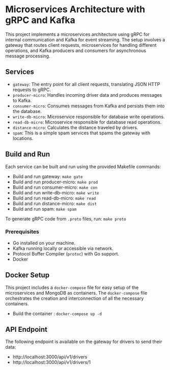 # Microservices Architecture with gRPC and Kafka

This project implements a microservices architecture using gRPC for internal communication and Kafka for event streaming. The setup involves a gateway that routes client requests, microservices for handling different operations, and Kafka producers and consumers for asynchronous message processing.

## Services

- `gateway`: The entry point for all client requests, translating JSON HTTP requests to gRPC.
- `producer-micro`: Handles incoming driver data and produces messages to Kafka.
- `consumer-micro`: Consumes messages from Kafka and persists them into the database.
- `write-db-micro`: Microservice responsible for database write operations.
- `read-db-micro`: Microservice responsible for database read operations.
- `distance-micro`: Calculates the distance traveled by drivers.
- `spam`: This is a simple spam services that spams the gateway with locations.

## Build and Run

Each service can be built and run using the provided Makefile commands:

- Build and run gateway: `make gate`
- Build and run producer-micro: `make prod`
- Build and run consumer-micro: `make con`
- Build and run write-db-micro: `make write`
- Build and run read-db-micro: `make read`
- Build and run distance-micro: `make dist`
- Build and run spam: `make spam`

To generate gRPC code from `.proto` files, run: `make proto`

### Prerequisites

- Go installed on your machine.
- Kafka running locally or accessible via network.
- Protocol Buffer Compiler (`protoc`) with Go support.
- Docker

## Docker Setup

This project includes a `docker-compose` file for easy setup of the microservices and MongoDB as containers. The `docker-compose` file orchestrates the creation and interconnection of all the necessary containers.

- Build the container : `docker-compose up -d`

## API Endpoint

The following endpoint is available on the gateway for drivers to send their data:

- http://localhost:3000/api/v1/drivers
- http://localhost:3000/api/v1/drivers/1

```

```
